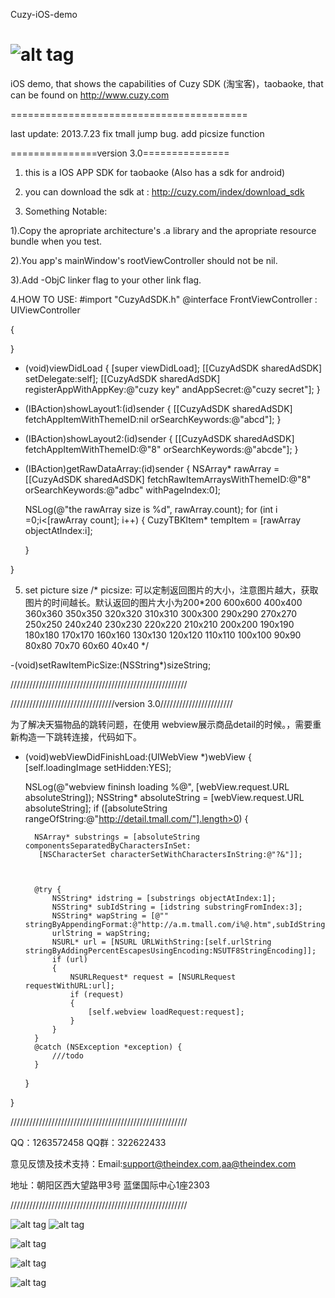 Cuzy-iOS-demo

![alt tag](https://raw.github.com/TheIndex/Cuzy-iOS-demo/master/pic/0.png)
=============

iOS demo, that shows the capabilities of Cuzy SDK (淘宝客)，taobaoke, that can be found on http://www.cuzy.com

=========================================

last update: 2013.7.23
fix tmall jump bug.
add picsize function


===============version 3.0===============

1.  this is a IOS APP SDK for taobaoke (Also has a sdk for android)

2.  you can download the sdk at : http://cuzy.com/index/download_sdk

3.  Something Notable:

   1).Copy the apropriate architecture's .a library and the apropriate resource bundle when you test.

   2).You app's mainWindow's rootViewController should not be nil.

   3).Add -ObjC linker flag to your other link flag.


4.HOW TO USE:
#import "CuzyAdSDK.h"
@interface FrontViewController : UIViewController<CuzyAdSDKDelegate>

{
    
}


- (void)viewDidLoad
{
    [super viewDidLoad];
    [[CuzyAdSDK sharedAdSDK] setDelegate:self];
    [[CuzyAdSDK sharedAdSDK] registerAppWithAppKey:@"cuzy key"   andAppSecret:@"cuzy secret"];
}


- (IBAction)showLayout1:(id)sender {
    [[CuzyAdSDK sharedAdSDK] fetchAppItemWithThemeID:nil orSearchKeywords:@"abcd"];
}
- (IBAction)showLayout2:(id)sender {
    [[CuzyAdSDK sharedAdSDK] fetchAppItemWithThemeID:@"8" orSearchKeywords:@"abcde"];
}
- (IBAction)getRawDataArray:(id)sender {
   NSArray* rawArray  = [[CuzyAdSDK sharedAdSDK] fetchRawItemArraysWithThemeID:@"8" orSearchKeywords:@"adbc" withPageIndex:0];
    
    NSLog(@"the rawArray size is %d", rawArray.count);
    for (int i =0;i<[rawArray count]; i++) {
        CuzyTBKItem* tempItem = [rawArray objectAtIndex:i];
        
    }

}



 5. set picture size
/*
 picsize: 可以定制返回图片的大小，注意图片越大，获取图片的时间越长。默认返回的图片大小为200*200
 600x600  400x400  360x360  350x350 320x320  310x310
 300x300  290x290   270x270  250x250 240x240 230x230
 220x220  210x210  200x200   190x190  180x180 170x170
 160x160  130x130   120x120  110x110   100x100 90x90
 80x80      70x70      60x60      40x40
 */

-(void)setRawItemPicSize:(NSString*)sizeString;

//////////////////////////////////////////////////////// 

/////////////////////////////////version 3.0///////////////////////

为了解决天猫物品的跳转问题，在使用 webview展示商品detail的时候。，需要重新构造一下跳转连接，代码如下。

- (void)webViewDidFinishLoad:(UIWebView *)webView
{
    [self.loadingImage setHidden:YES];
   
    NSLog(@"webview fininsh loading %@", [webView.request.URL absoluteString]);
    NSString* absoluteString = [webView.request.URL absoluteString];
    if ([absoluteString rangeOfString:@"http://detail.tmall.com/"].length>0) 
   {
       

        NSArray* substrings = [absoluteString componentsSeparatedByCharactersInSet:
         [NSCharacterSet characterSetWithCharactersInString:@"?&"]];
       
       
       
        @try {
            NSString* idstring = [substrings objectAtIndex:1];
            NSString* subIdString = [idstring substringFromIndex:3];
            NSString* wapString = [@"" stringByAppendingFormat:@"http://a.m.tmall.com/i%@.htm",subIdString];
            urlString = wapString;
            NSURL* url = [NSURL URLWithString:[self.urlString stringByAddingPercentEscapesUsingEncoding:NSUTF8StringEncoding]];
            if (url)
            {
                NSURLRequest* request = [NSURLRequest requestWithURL:url];
                if (request)
                {
                    [self.webview loadRequest:request];
                }
            }
        }
        @catch (NSException *exception) {
            ///todo
        }
       
    }

}


////////////////////////////////////////////////////////


QQ：1263572458 QQ群：322622433

意见反馈及技术支持：Email:support@theindex.com,aa@theindex.com

地址：朝阳区西大望路甲3号 蓝堡国际中心1座2303

////////////////////////////////////////////////////////

![alt tag](https://raw.github.com/TheIndex/Cuzy-iOS-demo/master/pic/1.png) ![alt tag](https://raw.github.com/TheIndex/Cuzy-iOS-demo/master/pic/5.png)

![alt tag](https://raw.github.com/TheIndex/Cuzy-iOS-demo/master/pic/2.png)

![alt tag](https://raw.github.com/TheIndex/Cuzy-iOS-demo/master/pic/3.png)

![alt tag](https://raw.github.com/TheIndex/Cuzy-iOS-demo/master/pic/4.png)
